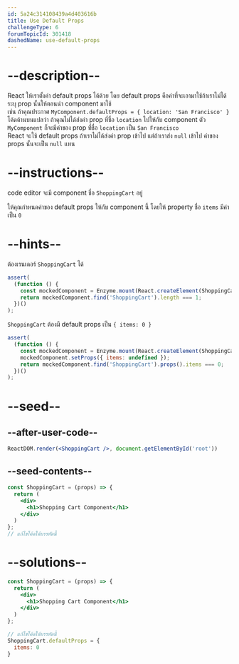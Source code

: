 ```yaml
---
id: 5a24c314108439a4d403616b
title: Use Default Props
challengeType: 6
forumTopicId: 301418
dashedName: use-default-props
---
```


# --description--

React ให้เราตั้งค่า default props ได้ด้วย 
โดย default props คือค่าที่จะเอามาใช้ถ้าเราไม่ได้ระบุ prop นั้นให้ตอนนำ component มาใช้  
เช่น ถ้าคุณประกาศ `MyComponent.defaultProps = { location: 'San Francisco' }` โค้ดด้านบนแปลว่า ถ้าคุณไม่ได้ส่งค่า prop ที่ชื่อ `location` ไปให้กับ component ตัว `MyComponent` ก็จะมีค่าของ prop ที่ชื่อ `location` เป็น `San Francisco`  
React จะใช้ default props ถ้าเราไม่ได้ส่งค่า prop เข้าไป แต่ถ้าเราส่ง `null` เข้าไป ค่าของ props นั้นจะเป็น `null` แทน

# --instructions--

code editor จะมี component ชื่อ `ShoppingCart` อยู่ 

ให้คุณกำหนดค่าของ default props ให้กับ component นี้ โดยให้ property ชื่อ `items` มีค่าเป็น `0`

# --hints--

ต้องเรนเดอร์ `ShoppingCart` ได้

```js
assert(
  (function () {
    const mockedComponent = Enzyme.mount(React.createElement(ShoppingCart));
    return mockedComponent.find('ShoppingCart').length === 1;
  })()
);
```

`ShoppingCart` ต้องมี default props เป็น `{ items: 0 }`

```js
assert(
  (function () {
    const mockedComponent = Enzyme.mount(React.createElement(ShoppingCart));
    mockedComponent.setProps({ items: undefined });
    return mockedComponent.find('ShoppingCart').props().items === 0;
  })()
);
```

# --seed--

## --after-user-code--

```jsx
ReactDOM.render(<ShoppingCart />, document.getElementById('root'))
```

## --seed-contents--

```jsx
const ShoppingCart = (props) => {
  return (
    <div>
      <h1>Shopping Cart Component</h1>
    </div>
  )
};
// แก้ไขโค้ดใต้บรรทัดนี้
```

# --solutions--

```jsx
const ShoppingCart = (props) => {
  return (
    <div>
      <h1>Shopping Cart Component</h1>
    </div>
  )
};

// แก้ไขโค้ดใต้บรรทัดนี้
ShoppingCart.defaultProps = {
  items: 0
}
```
